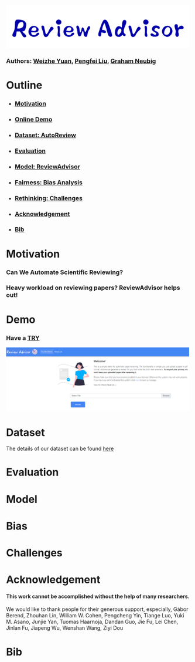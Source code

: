 
<img src="./fig/logo.png" width="500" class="center">

### Authors: [Weizhe Yuan](https://yyy-apple.github.io/), [Pengfei Liu](http://pfliu.com/), [Graham Neubig](http://www.phontron.com/)


# Outline
* ### [Motivation](https://github.com/neulab/ReviewAdvisor#motivation-1)
* ### [Online Demo](https://github.com/neulab/ReviewAdvisor#demo)
* ### [Dataset: AutoReview](https://github.com/neulab/dataset)
* ### [Evaluation](https://github.com/neulab/ReviewAdvisor#evaluation)
* ### [Model: ReviewAdvisor](https://github.com/neulab/ReviewAdvisor#model-1)
* ### [Fairness: Bias Analysis](https://github.com/neulab/ReviewAdvisor#bias-1)
* ### [Rethinking: Challenges](https://github.com/neulab/ReviewAdvisor#challenges-1)
* ### [Acknowledgement](https://github.com/neulab/ReviewAdvisor#acknowledgement-1)
* ### [Bib](https://github.com/neulab/ReviewAdvisor#bib-1)


# Motivation

### Can We Automate Scientific Reviewing?
### Heavy workload on reviewing papers?  ReviewAdvisor helps out!


# Demo

### Have a [TRY](http://review.nlpedia.ai/)

<img src="./fig/demo.png" width="500" class="center">


# Dataset
The details of our dataset can be found [here](https://github.com/neulab/ReviewAdvisor/data/README.md)

# Evaluation

# Model


# Bias


# Challenges





# Acknowledgement

#### This work cannot be accomplished without the help of many researchers.
We would like to thank people for their generous support, especially,
Gábor Berend, Zhouhan Lin, William W. Cohen, Pengcheng Yin, Tiange Luo, Yuki M. Asano, Junjie Yan, Tuomas Haarnoja, Dandan Guo, Jie Fu, Lei Chen, Jinlan Fu, Jiapeng Wu, Wenshan Wang, Ziyi Dou

# Bib
